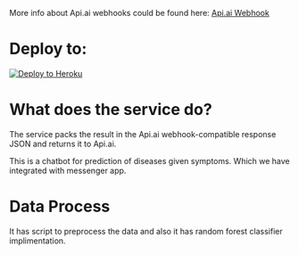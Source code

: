 More info about Api.ai webhooks could be found here:
[Api.ai Webhook](https://docs.api.ai/docs/webhook)

# Deploy to:
[![Deploy to Heroku](https://www.herokucdn.com/deploy/button.svg)](https://heroku.com/deploy)

# What does the service do?

The service packs the result in the Api.ai webhook-compatible response JSON and returns it to Api.ai.


This is a chatbot for prediction of diseases given symptoms. Which we have integrated with messenger app.

# Data Process 
It has script to preprocess the data and also it has random forest classifier implimentation.

